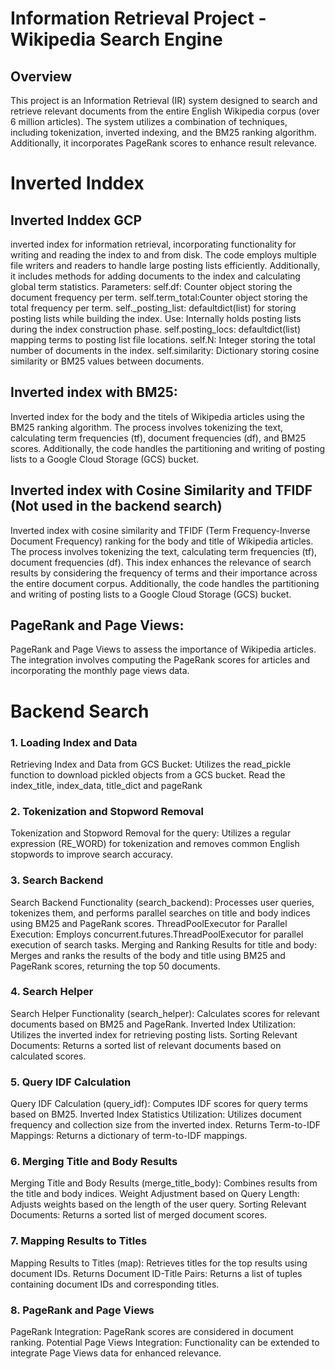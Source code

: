 
# Information Retrieval Project - Wikipedia Search Engine

## Overview
This project is an Information Retrieval (IR) system designed to search and retrieve relevant documents from the entire English Wikipedia corpus (over 6 million articles). The system utilizes a combination of techniques, including tokenization, inverted indexing, and the BM25 ranking algorithm. Additionally, it incorporates PageRank scores to enhance result relevance.

# Inverted Inddex
## Inverted Inddex GCP
inverted index for information retrieval, incorporating functionality for writing and reading the index to and from disk. The code employs multiple file writers and readers to handle large posting lists efficiently. Additionally, it includes methods for adding documents to the index and calculating global term statistics.
Parameters:
self.df: Counter object storing the document frequency per term.
self.term_total:Counter object storing the total frequency per term.
self._posting_list: defaultdict(list) for storing posting lists while building the index.
Use: Internally holds posting lists during the index construction phase.
self.posting_locs: defaultdict(list) mapping terms to posting list file locations.
self.N: Integer storing the total number of documents in the index.
self.similarity: Dictionary storing cosine similarity or BM25 values between documents.

## Inverted index with BM25:
Inverted index for the body and the titels of Wikipedia articles using the BM25 ranking algorithm. The process involves tokenizing the text, calculating term frequencies (tf), document frequencies (df), and BM25 scores. Additionally, the code handles the partitioning and writing of posting lists to a Google Cloud Storage (GCS) bucket.

## Inverted index with Cosine Similarity and TFIDF (Not used in the backend search)
Inverted index with cosine similarity and TFIDF (Term Frequency-Inverse Document Frequency) ranking for the body and title of Wikipedia articles. The process involves tokenizing the text, calculating term frequencies (tf), document frequencies (df). This index enhances the relevance of search results by considering the frequency of terms and their importance across the entire document corpus. Additionally, the code handles the partitioning and writing of posting lists to a Google Cloud Storage (GCS) bucket.

## PageRank and Page Views:
PageRank and Page Views to assess the importance of Wikipedia articles. The integration involves computing the PageRank scores for articles and incorporating the monthly page views data.

# Backend Search
### 1. Loading Index and Data
Retrieving Index and Data from GCS Bucket: Utilizes the read_pickle function to download pickled objects from a GCS bucket.
Read the index_title, index_data, title_dict and pageRank  
### 2. Tokenization and Stopword Removal
Tokenization and Stopword Removal for the query: Utilizes a regular expression (RE_WORD) for tokenization and removes common English stopwords to improve search accuracy.
### 3. Search Backend
Search Backend Functionality (search_backend): Processes user queries, tokenizes them, and performs parallel searches on title and body indices using BM25 and PageRank scores.
ThreadPoolExecutor for Parallel Execution: Employs concurrent.futures.ThreadPoolExecutor for parallel execution of search tasks.
Merging and Ranking Results for title and body: Merges and ranks the results of the body and title using BM25 and PageRank scores, returning the top 50 documents.
### 4. Search Helper
Search Helper Functionality (search_helper): Calculates scores for relevant documents based on BM25 and PageRank.
Inverted Index Utilization: Utilizes the inverted index for retrieving posting lists.
Sorting Relevant Documents: Returns a sorted list of relevant documents based on calculated scores.
### 5. Query IDF Calculation
Query IDF Calculation (query_idf): Computes IDF scores for query terms based on BM25.
Inverted Index Statistics Utilization: Utilizes document frequency and collection size from the inverted index.
Returns Term-to-IDF Mappings: Returns a dictionary of term-to-IDF mappings.
### 6. Merging Title and Body Results
Merging Title and Body Results (merge_title_body): Combines results from the title and body indices.
Weight Adjustment based on Query Length: Adjusts weights based on the length of the user query.
Sorting Relevant Documents: Returns a sorted list of merged document scores.
### 7. Mapping Results to Titles
Mapping Results to Titles (map): Retrieves titles for the top results using document IDs.
Returns Document ID-Title Pairs: Returns a list of tuples containing document IDs and corresponding titles.
### 8. PageRank and Page Views
PageRank Integration: PageRank scores are considered in document ranking.
Potential Page Views Integration: Functionality can be extended to integrate Page Views data for enhanced relevance.


